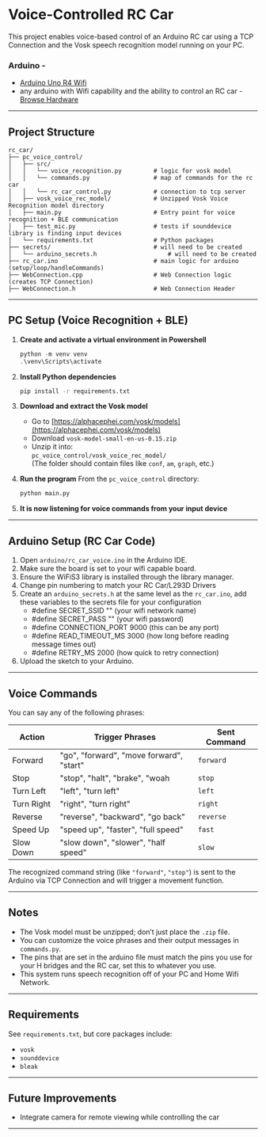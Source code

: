 # Voice-Controlled RC Car

This project enables voice-based control of an Arduino RC car using a TCP Connection and the Vosk speech recognition model running on your PC.

### Arduino -  
- [Arduino Uno R4 Wifi](https://docs.arduino.cc/hardware/uno-r4-wifi/)
- any arduino with Wifi capability and the ability to control an RC car - [Browse Hardware](https://docs.arduino.cc/hardware/)
---

##  Project Structure

```
rc_car/
├── pc_voice_control/
│   ├── src/
│   │   └── voice_recognition.py         # logic for vosk model 
│   │   └── commands.py                  # map of commands for the rc car
│   │   └── rc_car_control.py            # connection to tcp server
│   ├── vosk_voice_rec_model/            # Unzipped Vosk Voice Recognition model directory
│   ├── main.py                          # Entry point for voice recognition + BLE communication
│   ├── test_mic.py                      # tests if sounddevice library is finding input devices
│   └── requirements.txt                 # Python packages
├── secrets/                             # will need to be created 
│   └── arduino_secrets.h                    # will need to be created
├── rc_car.ino                           # main logic for arduino (setup/loop/handleCommands) 
├── WebConnection.cpp                    # Web Connection logic (creates TCP Connection)    
├── WebConnection.h                      # Web Connection Header     
```

---

## PC Setup (Voice Recognition + BLE)

1. **Create and activate a virtual environment in Powershell**  
   ```powershell
   python -m venv venv
   .\venv\Scripts\activate
   ```

2. **Install Python dependencies**
   ```bash
   pip install -r requirements.txt
   ```

3. **Download and extract the Vosk model**
   - Go to [https://alphacephei.com/vosk/models](https://alphacephei.com/vosk/models)
   - Download `vosk-model-small-en-us-0.15.zip`
   - Unzip it into:  
     `pc_voice_control/vosk_voice_rec_model/`  
     (The folder should contain files like `conf`, `am`, `graph`, etc.)

4. **Run the program**
   From the `pc_voice_control` directory:
   ```bash
   python main.py
   ```
5. **It is now listening for voice commands from your input device**

---

## Arduino Setup (RC Car Code)

1. Open `arduino/rc_car_voice.ino` in the Arduino IDE.
2. Make sure the board is set to your wifi capable board.
3. Ensure the WiFiS3 library is installed through the library manager.
4. Change pin numbering to match your RC Car/L293D Drivers
5. Create an `arduino_secrets.h` at the same level as the `rc_car.ino`,
   add these variables to the secrets file for your configuration
   - #define SECRET_SSID "" (your wifi network name)
   - #define SECRET_PASS "" (your wifi password)
   - #define CONNECTION_PORT 9000 (this can be any port)
   - #define READ_TIMEOUT_MS 3000 (how long before reading message times out)
   - #define RETRY_MS 2000 (how quick to retry connection)
5. Upload the sketch to your Arduino.

---

## Voice Commands

You can say any of the following phrases:

| Action          | Trigger Phrases                           | Sent Command|
|-----------------|-------------------------------------------|-------------|
| Forward         | "go", "forward", "move forward", "start"  | `forward`   |
| Stop            | "stop", "halt", "brake", "woah            | `stop`      |
| Turn Left       | "left", "turn left"                       | `left`      |
| Turn Right      | "right", "turn right"                     | `right`     |
| Reverse         | "reverse", "backward", "go back"          | `reverse`   |
| Speed Up        | "speed up", "faster", "full speed"        | `fast`      |
| Slow Down       | "slow down", "slower", "half speed"       | `slow`      |

The recognized command string (like `"forward"`, `"stop"`) is sent to the Arduino via TCP Connection and will trigger a movement function. 

---
## Notes

- The Vosk model must be unzipped; don’t just place the `.zip` file.
- You can customize the voice phrases and their output messages in `commands.py`.
- The pins that are set in the arduino file must match the pins you use for your H bridges and the RC car, set this to whatever you use. 
- This system runs speech recognition off of your PC and Home Wifi Network.

---

##  Requirements

See `requirements.txt`, but core packages include:

- `vosk`
- `sounddevice`
- `bleak`

---

##  Future Improvements 
- Integrate camera for remote viewing while controlling the car  

---

